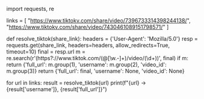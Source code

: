 import requests, re

links = [
    "https://www.tiktokv.com/share/video/7396733314398244138/",
    "https://www.tiktokv.com/share/video/7430461089151798571/"
]

def resolve_tiktok(share_link):
    headers = {'User-Agent': 'Mozilla/5.0'}
    resp = requests.get(share_link, headers=headers, allow_redirects=True, timeout=10)
    final = resp.url
    m = re.search(r'(https?://www\.tiktok\.com/(@[\w\.-]+)/video/(\d+))', final)
    if m:
        return {'full_url': m.group(1), 'username': m.group(2), 'video_id': m.group(3)}
    return {'full_url': final, 'username': None, 'video_id': None}

for url in links:
    result = resolve_tiktok(url)
    print(f"{url} → {result['username']}, {result['full_url']}")

<!--
**x0-akm7/X0-akm7** is a ✨ _special_ ✨ repository because its `README.md` (this file) appears on your GitHub profile.

Here are some ideas to get you started:

- 🔭 I’m currently working on ...
- 🌱 I’m currently learning ...
- 👯 I’m looking to collaborate on ...
- 🤔 I’m looking for help with ...
- 💬 Ask me about ...
- 📫 How to reach me: ...
- 😄 Pronouns: ...
- ⚡ Fun fact: ...
-->

